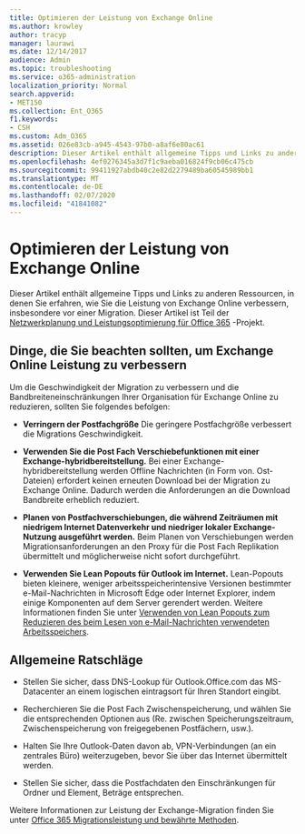 ```yaml
---
title: Optimieren der Leistung von Exchange Online
ms.author: krowley
author: tracyp
manager: laurawi
ms.date: 12/14/2017
audience: Admin
ms.topic: troubleshooting
ms.service: o365-administration
localization_priority: Normal
search.appverid:
- MET150
ms.collection: Ent_O365
f1.keywords:
- CSH
ms.custom: Adm_O365
ms.assetid: 026e83cb-a945-4543-97b0-a8af6e80ac61
description: Dieser Artikel enthält allgemeine Tipps und Links zu anderen Ressourcen, in denen Sie erfahren, wie Sie die Leistung von Exchange Online verbessern.
ms.openlocfilehash: 4ef0276345a3d7f1c9aeba016824f9cb06c475cb
ms.sourcegitcommit: 99411927abdb40c2e82d2279489ba60545989bb1
ms.translationtype: MT
ms.contentlocale: de-DE
ms.lasthandoff: 02/07/2020
ms.locfileid: "41841082"
---
```

# <a name="tune-exchange-online-performance"></a>Optimieren der Leistung von Exchange Online

Dieser Artikel enthält allgemeine Tipps und Links zu anderen Ressourcen, in denen Sie erfahren, wie Sie die Leistung von Exchange Online verbessern, insbesondere vor einer Migration. Dieser Artikel ist Teil der [Netzwerkplanung und Leistungsoptimierung für Office 365](https://aka.ms/tune) -Projekt.
   
## <a name="things-to-consider-in-order-to-improve-exchange-online-performance"></a>Dinge, die Sie beachten sollten, um Exchange Online Leistung zu verbessern

Um die Geschwindigkeit der Migration zu verbessern und die Bandbreiteneinschränkungen Ihrer Organisation für Exchange Online zu reduzieren, sollten Sie folgendes befolgen:
  
- **Verringern der Postfachgröße** Die geringere Postfachgröße verbessert die Migrations Geschwindigkeit. 
    
- **Verwenden Sie die Post Fach Verschiebefunktionen mit einer Exchange-hybridbereitstellung.** Bei einer Exchange-hybridbereitstellung werden Offline Nachrichten (in Form von. Ost-Dateien) erfordert keinen erneuten Download bei der Migration zu Exchange Online. Dadurch werden die Anforderungen an die Download Bandbreite erheblich reduziert. 
    
- **Planen von Postfachverschiebungen, die während Zeiträumen mit niedrigem Internet Datenverkehr und niedriger lokaler Exchange-Nutzung ausgeführt werden.** Beim Planen von Verschiebungen werden Migrationsanforderungen an den Proxy für die Post Fach Replikation übermittelt und möglicherweise nicht sofort durchgeführt. 
    
- **Verwenden Sie Lean Popouts für Outlook im Internet.** Lean-Popouts bieten kleinere, weniger arbeitsspeicherintensive Versionen bestimmter e-Mail-Nachrichten in Microsoft Edge oder Internet Explorer, indem einige Komponenten auf dem Server gerendert werden. Weitere Informationen finden Sie unter [Verwenden von Lean Popouts zum Reduzieren des beim Lesen von e-Mail-Nachrichten verwendeten Arbeitsspeichers](https://support.office.com/article/a6d6ba01-2562-4c3d-a8f1-78748dd506cf).


## <a name="general-advice"></a>Allgemeine Ratschläge

- Stellen Sie sicher, dass DNS-Lookup für Outlook.Office.com das MS-Datacenter an einem logischen eintragsort für Ihren Standort eingibt.

- Recherchieren Sie die Post Fach Zwischenspeicherung, und wählen Sie die entsprechenden Optionen aus (Re. zwischen Speicherungszeitraum, Zwischenspeicherung von freigegebenen Postfächern, usw.).

- Halten Sie Ihre Outlook-Daten davon ab, VPN-Verbindungen (an ein zentrales Büro) weiterzugeben, bevor Sie über das Internet übermittelt werden.

- Stellen Sie sicher, dass die Postfachdaten den Einschränkungen für Ordner und Element, Beträge entsprechen.
    
Weitere Informationen zur Leistung der Exchange-Migration finden Sie unter [Office 365 Migrationsleistung und bewährte Methoden](https://support.office.com/article/d9acb371-fd6c-4c14-aa8e-db5cbe39aa57).
  

